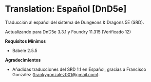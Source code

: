 # Translation: Español [DnD5e]

Traducción al español del sistema de Dungeons & Dragons 5E (SRD).

Actualizando para DnD5e 3.3.1 y Foundry 11.315 (Verificado 12)

**Requisitos Mínimos**
- Babele 2.5.5

**Agradecimientos**
- Añadidas traducciones del SRD 1.1 en Español, gracias a Francisco González (frankygonzalez001@gmail.com).